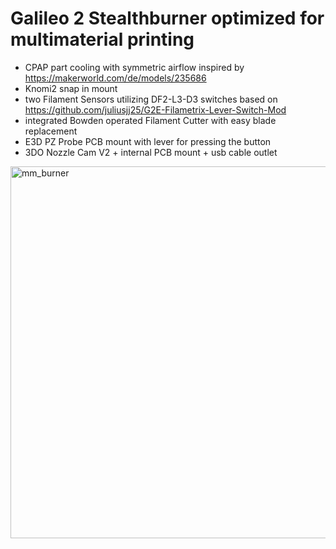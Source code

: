 # Galileo 2 Stealthburner optimized for multimaterial printing

* CPAP part cooling with symmetric airflow inspired by https://makerworld.com/de/models/235686
* Knomi2 snap in mount
* two Filament Sensors utilizing DF2-L3-D3 switches based on https://github.com/juliusjj25/G2E-Filametrix-Lever-Switch-Mod  
* integrated Bowden operated Filament Cutter with easy blade replacement
* E3D PZ Probe PCB mount with lever for pressing the button
* 3DO Nozzle Cam V2 + internal PCB mount + usb cable outlet

<img width="595" alt="mm_burner" src="https://github.com/user-attachments/assets/7bffd300-a7d4-48af-9159-efbd7c42f45b" />

